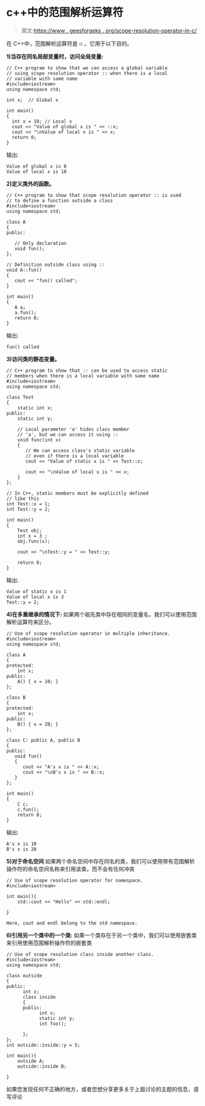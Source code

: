 # c++中的范围解析运算符

> 原文:[https://www . geesforgeks . org/scope-resolution-operator-in-c/](https://www.geeksforgeeks.org/scope-resolution-operator-in-c/)

在 C++中，范围解析运算符是 **::** 。它用于以下目的。

**1)当存在同名局部变量时，访问全局变量:**

```
// C++ program to show that we can access a global variable
// using scope resolution operator :: when there is a local 
// variable with same name 
#include<iostream> 
using namespace std;

int x;  // Global x

int main()
{
  int x = 10; // Local x
  cout << "Value of global x is " << ::x;
  cout << "\nValue of local x is " << x;  
  return 0;
}
```

输出:

```
Value of global x is 0
Value of local x is 10

```

**2)定义类外的函数。**

```
// C++ program to show that scope resolution operator :: is used
// to define a function outside a class
#include<iostream> 
using namespace std;

class A 
{
public: 

   // Only declaration
   void fun();
};

// Definition outside class using ::
void A::fun()
{
   cout << "fun() called";
}

int main()
{
   A a;
   a.fun();
   return 0;
}
```

输出:

```
fun() called

```

**3)访问类的静态变量。**

```
// C++ program to show that :: can be used to access static
// members when there is a local variable with same name
#include<iostream>
using namespace std;

class Test
{
    static int x;  
public:
    static int y;   

    // Local parameter 'a' hides class member
    // 'a', but we can access it using ::
    void func(int x)  
    { 
       // We can access class's static variable
       // even if there is a local variable
       cout << "Value of static x is " << Test::x;

       cout << "\nValue of local x is " << x;  
    }
};

// In C++, static members must be explicitly defined 
// like this
int Test::x = 1;
int Test::y = 2;

int main()
{
    Test obj;
    int x = 3 ;
    obj.func(x);

    cout << "\nTest::y = " << Test::y;

    return 0;
}
```

输出:

```
Value of static x is 1
Value of local x is 3
Test::y = 2;

```

**4)在多重继承的情况下:**
如果两个祖先类中存在相同的变量名，我们可以使用范围解析运算符来区分。

```
// Use of scope resolution operator in multiple inheritance.
#include<iostream>
using namespace std;

class A
{
protected:
    int x;
public:
    A() { x = 10; }
};

class B
{
protected:
    int x;
public:
    B() { x = 20; }
};

class C: public A, public B
{
public:
   void fun()
   {
      cout << "A's x is " << A::x;
      cout << "\nB's x is " << B::x;
   }
};

int main()
{
    C c;
    c.fun();
    return 0;
}
```

输出:

```
A's x is 10
B's x is 20
```

**5)对于命名空间**
如果两个命名空间中存在同名的类，我们可以使用带有范围解析操作符的命名空间名称来引用该类，而不会有任何冲突

```
// Use of scope resolution operator for namespace.
#include<iostream>

int main(){
    std::cout << "Hello" << std::endl;

}
```

```
Here, cout and endl belong to the std namespace.

```

**6)引用另一个类中的一个类:**
如果一个类存在于另一个类中，我们可以使用嵌套类来引用使用范围解析操作符的嵌套类

```
// Use of scope resolution class inside another class.
#include<iostream>
using namespace std;

class outside
{
public:
      int x;
      class inside
      {
      public:
            int x;
            static int y; 
            int foo();

      };
};
int outside::inside::y = 5; 

int main(){
    outside A;
    outside::inside B;

}
```

如果您发现任何不正确的地方，或者您想分享更多关于上面讨论的主题的信息，请写评论